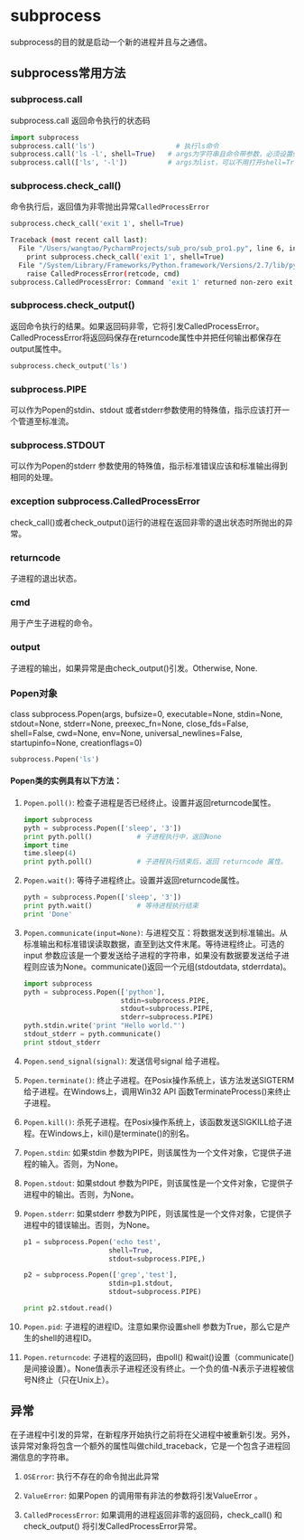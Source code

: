 # subprocess
subprocess的目的就是启动一个新的进程并且与之通信。
## subprocess常用方法
### subprocess.call
subprocess.call 返回命令执行的状态码

```python
import subprocess
subprocess.call('ls')		             # 执行ls命令
subprocess.call('ls -l', shell=True)   # args为字符串且命令带参数，必须设置shell=True
subprocess.call(['ls', '-l'])          # args为list，可以不用打开shell=True
```

### subprocess.check_call()
命令执行后，返回值为非零抛出异常`CalledProcessError`

```python
subprocess.check_call('exit 1', shell=True)
```

```bash
Traceback (most recent call last):
  File "/Users/wangtao/PycharmProjects/sub_pro/sub_pro1.py", line 6, in <module>
    print subprocess.check_call('exit 1', shell=True)
  File "/System/Library/Frameworks/Python.framework/Versions/2.7/lib/python2.7/subprocess.py", line 540, in check_call
    raise CalledProcessError(retcode, cmd)
subprocess.CalledProcessError: Command 'exit 1' returned non-zero exit status 1
```

### subprocess.check_output()
返回命令执行的结果。如果返回码非零，它将引发CalledProcessError。CalledProcessError将返回码保存在returncode属性中并把任何输出都保存在output属性中。

```python
subprocess.check_output('ls')
```

### subprocess.PIPE
可以作为Popen的stdin、stdout 或者stderr参数使用的特殊值，指示应该打开一个管道至标准流。

### subprocess.STDOUT
可以作为Popen的stderr 参数使用的特殊值，指示标准错误应该和标准输出得到相同的处理。

### exception subprocess.CalledProcessError
check_call()或者check_output()运行的进程在返回非零的退出状态时所抛出的异常。

### returncode
子进程的退出状态。

### cmd
用于产生子进程的命令。

### output
子进程的输出，如果异常是由check_output()引发。Otherwise, None.

### Popen对象
class subprocess.Popen(args, bufsize=0, executable=None, stdin=None, stdout=None, stderr=None, preexec_fn=None, close_fds=False, shell=False, cwd=None, env=None, universal_newlines=False, startupinfo=None, creationflags=0)

```python
subprocess.Popen('ls')
```

#### Popen类的实例具有以下方法：
1. `Popen.poll()`: 检查子进程是否已经终止。设置并返回returncode属性。

	```python
	import subprocess
	pyth = subprocess.Popen(['sleep', '3'])
	print pyth.poll()			# 子进程执行中，返回None
	import time
	time.sleep(4)
	print pyth.poll()			# 子进程执行结束后，返回 returncode 属性。
	```

2. `Popen.wait()`: 等待子进程终止。设置并返回returncode属性。

	```python
	pyth = subprocess.Popen(['sleep', '3'])
	print pyth.wait()			# 等待进程执行结束
	print 'Done'
	```
3. `Popen.communicate(input=None)`: 与进程交互：将数据发送到标准输出。从标准输出和标准错误读取数据，直至到达文件末尾。等待进程终止。可选的input 参数应该是一个要发送给子进程的字符串，如果没有数据要发送给子进程则应该为None。communicate()返回一个元组(stdoutdata, stderrdata)。

	```python
	import subprocess
	pyth = subprocess.Popen(['python'],
	                        stdin=subprocess.PIPE,
	                        stdout=subprocess.PIPE,
	                        stderr=subprocess.PIPE)
	pyth.stdin.write('print "Hello world."')
	stdout_stderr = pyth.communicate()
	print stdout_stderr
	```

4. `Popen.send_signal(signal)`: 发送信号signal 给子进程。
5. `Popen.terminate()`: 终止子进程。在Posix操作系统上，该方法发送SIGTERM给子进程。在Windows上，调用Win32 API 函数TerminateProcess()来终止子进程。
6. `Popen.kill()`: 杀死子进程。在Posix操作系统上，该函数发送SIGKILL给子进程。在Windows上，kill()是terminate()的别名。
7. `Popen.stdin`: 如果stdin 参数为PIPE，则该属性为一个文件对象，它提供子进程的输入。否则，为None。
8. `Popen.stdout`: 如果stdout 参数为PIPE，则该属性是一个文件对象，它提供子进程中的输出。否则，为None。
9. `Popen.stderr`: 如果stderr 参数为PIPE，则该属性是一个文件对象，它提供子进程中的错误输出。否则，为None。

	```python
	p1 = subprocess.Popen('echo test',
                         shell=True,
                         stdout=subprocess.PIPE,)

	p2 = subprocess.Popen(['grep','test'],
                         stdin=p1.stdout,
                         stdout=subprocess.PIPE)

	print p2.stdout.read()
	```
	
10. `Popen.pid`: 子进程的进程ID。注意如果你设置shell 参数为True，那么它是产生的shell的进程ID。
11. `Popen.returncode`: 子进程的返回码，由poll() 和wait()设置（communicate()是间接设置）。None值表示子进程还没有终止。一个负的值-N表示子进程被信号N终止（只在Unix上）。


## 异常
在子进程中引发的异常，在新程序开始执行之前将在父进程中被重新引发。另外，该异常对象将包含一个额外的属性叫做child_traceback，它是一个包含子进程回溯信息的字符串。

1. `OSError`: 执行不存在的命令抛出此异常

2. `ValueError`: 如果Popen 的调用带有非法的参数将引发ValueError 。

3. `CalledProcessError`: 如果调用的进程返回非零的返回码，check_call() 和check_output() 将引发CalledProcessError异常。



